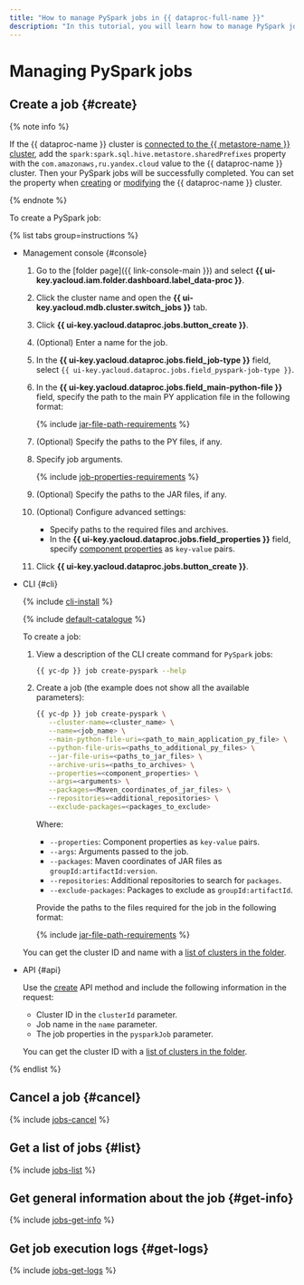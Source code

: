 ```yaml
---
title: "How to manage PySpark jobs in {{ dataproc-full-name }}"
description: "In this tutorial, you will learn how to manage PySpark jobs in {{ dataproc-full-name }}."
---
```


# Managing PySpark jobs

## Create a job {#create}

{% note info %}

If the {{ dataproc-name }} cluster is [connected to the {{ metastore-name }} cluster](metastore/dataproc-connect.md), add the `spark:spark.sql.hive.metastore.sharedPrefixes` property with the `com.amazonaws,ru.yandex.cloud` value to the {{ dataproc-name }} cluster. Then your PySpark jobs will be successfully completed. You can set the property when [creating](cluster-create.md) or [modifying](cluster-update.md) the {{ dataproc-name }} cluster.

{% endnote %}

To create a PySpark job:

{% list tabs group=instructions %}

- Management console {#console}

   1. Go to the [folder page]({{ link-console-main }}) and select **{{ ui-key.yacloud.iam.folder.dashboard.label_data-proc }}**.
   1. Click the cluster name and open the **{{ ui-key.yacloud.mdb.cluster.switch_jobs }}** tab.
   1. Click **{{ ui-key.yacloud.dataproc.jobs.button_create }}**.
   1. (Optional) Enter a name for the job.
   1. In the **{{ ui-key.yacloud.dataproc.jobs.field_job-type }}** field, select `{{ ui-key.yacloud.dataproc.jobs.field_pyspark-job-type }}`.
   1. In the **{{ ui-key.yacloud.dataproc.jobs.field_main-python-file }}** field, specify the path to the main PY application file in the following format:

      {% include [jar-file-path-requirements](../../_includes/data-proc/jar-file-path-requirements.md) %}

   1. (Optional) Specify the paths to the PY files, if any.
   1. Specify job arguments.

      {% include [job-properties-requirements](../../_includes/data-proc/job-properties-requirements.md) %}

   1. (Optional) Specify the paths to the JAR files, if any.
   1. (Optional) Configure advanced settings:

      * Specify paths to the required files and archives.
      * In the **{{ ui-key.yacloud.dataproc.jobs.field_properties }}** field, specify [component properties](../concepts/settings-list.md) as `key-value` pairs.

   1. Click **{{ ui-key.yacloud.dataproc.jobs.button_create }}**.

- CLI {#cli}

   {% include [cli-install](../../_includes/cli-install.md) %}

   {% include [default-catalogue](../../_includes/default-catalogue.md) %}

   To create a job:

   1. View a description of the CLI create command for `PySpark` jobs:

      ```bash
      {{ yc-dp }} job create-pyspark --help
      ```

   1. Create a job (the example does not show all the available parameters):

      ```bash
      {{ yc-dp }} job create-pyspark \
         --cluster-name=<cluster_name> \
         --name=<job_name> \
         --main-python-file-uri=<path_to_main_application_py_file> \
         --python-file-uris=<paths_to_additional_py_files> \
         --jar-file-uris=<paths_to_jar_files> \
         --archive-uris=<paths_to_archives> \
         --properties=<component_properties> \
         --args=<arguments> \
         --packages=<Maven_coordinates_of_jar_files> \
         --repositories=<additional_repositories> \
         --exclude-packages=<packages_to_exclude>
      ```

      Where:

      * `--properties`: Component properties as `key-value` pairs.
      * `--args`: Arguments passed to the job.
      * `--packages`: Maven coordinates of JAR files as `groupId:artifactId:version`.
      * `--repositories`: Additional repositories to search for `packages`.
      * `--exclude-packages`: Packages to exclude as `groupId:artifactId`.

      Provide the paths to the files required for the job in the following format:

      {% include [jar-file-path-requirements](../../_includes/data-proc/jar-file-path-requirements.md) %}

   You can get the cluster ID and name with a [list of clusters in the folder](./cluster-list.md#list).

- API {#api}

   Use the [create](../api-ref/Job/create) API method and include the following information in the request:

   * Cluster ID in the `clusterId` parameter.
   * Job name in the `name` parameter.
   * The job properties in the `pysparkJob` parameter.

   You can get the cluster ID with a [list of clusters in the folder](./cluster-list.md#list).

{% endlist %}

## Cancel a job {#cancel}

{% include [jobs-cancel](../../_includes/data-proc/jobs-cancel.md) %}

## Get a list of jobs {#list}

{% include [jobs-list](../../_includes/data-proc/jobs-list.md) %}

## Get general information about the job {#get-info}

{% include [jobs-get-info](../../_includes/data-proc/jobs-get-info.md) %}


## Get job execution logs {#get-logs}

{% include [jobs-get-logs](../../_includes/data-proc/jobs-get-logs.md) %}

